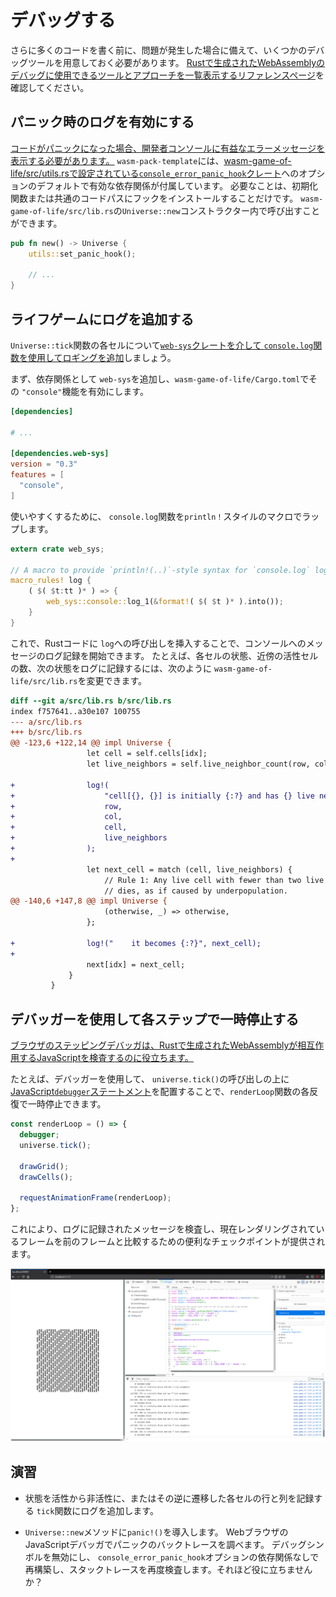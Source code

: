 # デバッグする

さらに多くのコードを書く前に、問題が発生した場合に備えて、いくつかのデバッグツールを用意しておく必要があります。
[Rustで生成されたWebAssemblyのデバッグに使用できるツールとアプローチを一覧表示するリファレンスページ](reference-debugging)を確認してください。

[reference-debugging]: ../reference/debugging.html

## パニック時のログを有効にする

[コードがパニックになった場合、開発者コンソールに有益なエラーメッセージを表示する必要があります。](../reference/debugging.html#logging-panics)
`wasm-pack-template`には、[wasm-game-of-life/src/utils.rsで設定されている`console_error_panic_hook`クレート](panic-hook)へのオプションのデフォルトで有効な依存関係が付属しています。
必要なことは、初期化関数または共通のコードパスにフックをインストールすることだけです。 `wasm-game-of-life/src/lib.rs`の`Universe::new`コンストラクター内で呼び出すことができます。

```rust
pub fn new() -> Universe {
    utils::set_panic_hook();

    // ...
}
```

[panic-hook]: https://github.com/rustwasm/console_error_panic_hook

## ライフゲームにログを追加する

`Universe::tick`関数の各セルについて[`web-sys`クレートを介して `console.log`関数を使用してロギングを追加](logging)しましょう。

まず、依存関係として `web-sys`を追加し、`wasm-game-of-life/Cargo.toml`でその `"console"`機能を有効にします。

```toml
[dependencies]

# ...

[dependencies.web-sys]
version = "0.3"
features = [
  "console",
]
```

使いやすくするために、 `console.log`関数を` println！ `スタイルのマクロでラップします。

[logging]: ../reference/debugging.html#logging-with-the-console-apis

```rust
extern crate web_sys;

// A macro to provide `println!(..)`-style syntax for `console.log` logging.
macro_rules! log {
    ( $( $t:tt )* ) => {
        web_sys::console::log_1(&format!( $( $t )* ).into());
    }
}
```

これで、Rustコードに `log`への呼び出しを挿入することで、コンソールへのメッセージのログ記録を開始できます。
たとえば、各セルの状態、近傍の活性セルの数、次の状態をログに記録するには、次のように `wasm-game-of-life/src/lib.rs`を変更できます。

```diff
diff --git a/src/lib.rs b/src/lib.rs
index f757641..a30e107 100755
--- a/src/lib.rs
+++ b/src/lib.rs
@@ -123,6 +122,14 @@ impl Universe {
                 let cell = self.cells[idx];
                 let live_neighbors = self.live_neighbor_count(row, col);

+                log!(
+                    "cell[{}, {}] is initially {:?} and has {} live neighbors",
+                    row,
+                    col,
+                    cell,
+                    live_neighbors
+                );
+
                 let next_cell = match (cell, live_neighbors) {
                     // Rule 1: Any live cell with fewer than two live neighbours
                     // dies, as if caused by underpopulation.
@@ -140,6 +147,8 @@ impl Universe {
                     (otherwise, _) => otherwise,
                 };

+                log!("    it becomes {:?}", next_cell);
+
                 next[idx] = next_cell;
             }
         }
```

## デバッガーを使用して各ステップで一時停止する

[ブラウザのステッピングデバッガは、Rustで生成されたWebAssemblyが相互作用するJavaScriptを検査するのに役立ちます。](../reference/debugging.html#using-a-debugger)

たとえば、デバッガーを使用して、 `universe.tick()`の呼び出しの上に[JavaScript`debugger`ステートメント](dbg-stmt)を配置することで、`renderLoop`関数の各反復で一時停止できます。

```js
const renderLoop = () => {
  debugger;
  universe.tick();

  drawGrid();
  drawCells();

  requestAnimationFrame(renderLoop);
};
```

これにより、ログに記録されたメッセージを検査し、現在レンダリングされているフレームを前のフレームと比較するための便利なチェックポイントが提供されます。

[dbg-stmt]:https://developer.mozilla.org/en-US/docs/Web/JavaScript/Reference/Statements/debugger

[![Screenshot of debugging the Game of Life](../images/game-of-life/debugging.png)](../images/game-of-life/debugging.png)

## 演習

* 状態を活性から非活性に、またはその逆に遷移した各セルの行と列を記録する `tick`関数にログを追加します。

* `Universe::new`メソッドに`panic!()`を導入します。
  WebブラウザのJavaScriptデバッガでパニックのバックトレースを調べます。
  デバッグシンボルを無効にし、 `console_error_panic_hook`オプションの依存関係なしで再構築し、スタックトレースを再度検査します。それほど役に立ちませんか？
